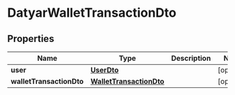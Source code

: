 # DatyarWalletTransactionDto

## Properties
Name | Type | Description | Notes
------------ | ------------- | ------------- | -------------
**user** | [**UserDto**](UserDto.md) |  |  [optional]
**walletTransactionDto** | [**WalletTransactionDto**](WalletTransactionDto.md) |  |  [optional]
